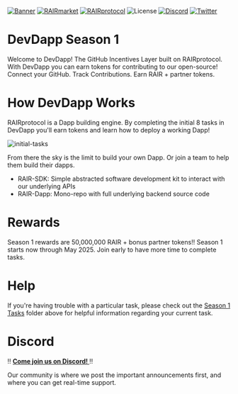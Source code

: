 [![Banner](https://github.com/rairprotocol/dev-dapp-s1/blob/main/devdapp-assets/devdapp.png)](https://devdapp.com)
[![RAIRmarket](https://img.shields.io/badge/RAIR-market-C67FD1)](https://rair.market)
[![RAIRprotocol](https://img.shields.io/badge/RAIR-protocol-C67FD1)](https://rairprotocol.org)
![License](https://img.shields.io/badge/License-Apache2.0-yellow)
[![Discord](https://img.shields.io/badge/Discord-4950AF)]([https://discord.gg/vuBUfB7w](https://discord.gg/nxVB2M4rWq))
[![Twitter](https://img.shields.io/twitter/follow/rairprotocol)](https://twitter.com/rairprotocol)

# DevDapp Season 1

Welcome to DevDapp! The GitHub Incentives Layer built on RAIRprotocol. With DevDapp you can earn tokens for contributing to our open-source! Connect your GitHub. Track Contributions. Earn RAIR + partner tokens. 

# How DevDapp Works
RAIRprotocol is a Dapp building engine. By completing the initial 8 tasks in DevDapp you'll earn tokens and learn how to deploy a working Dapp! 

![initial-tasks](https://github.com/rairprotocol/dev-dapp-s1/blob/main/devdapp-assets/initial-tasks.png)

From there the sky is the limit to build your own Dapp. Or join a team to help them build their dapps. 

* RAIR-SDK: Simple abstracted software development kit to interact with our underlying APIs 
* RAIR-Dapp: Mono-repo with full underlying backend source code

# Rewards

Season 1 rewards are 50,000,000 RAIR + bonus partner tokens!! Season 1 starts now through May 2025. Join early to have more time to complete tasks.


# Help

If you're having trouble with a particular task, please check out the [Season 1 Tasks](https://github.com/rairprotocol/dev-dapp-season1/tree/main/Season%201%20Tasks) folder above for helpful information regarding your current task.

# Discord 

‼️ **[Come join us on Discord! ](https://discord.gg/nxVB2M4rWq)** ‼️

Our community is where we post the important announcements first, and where you can get real-time support. 
